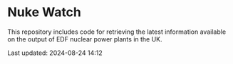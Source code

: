 # Nuke Watch

This repository includes code for retrieving the latest information available on the output of EDF nuclear power plants in the UK.

Last updated: 2024-08-24 14:12